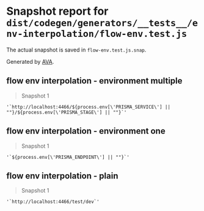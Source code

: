 # Snapshot report for `dist/codegen/generators/__tests__/env-interpolation/flow-env.test.js`

The actual snapshot is saved in `flow-env.test.js.snap`.

Generated by [AVA](https://ava.li).

## flow env interpolation - environment multiple

> Snapshot 1

    '`http://localhost:4466/${process.env[\'PRISMA_SERVICE\'] || ""}/${process.env[\'PRISMA_STAGE\'] || ""}`'

## flow env interpolation - environment one

> Snapshot 1

    '`${process.env[\'PRISMA_ENDPOINT\'] || ""}`'

## flow env interpolation - plain

> Snapshot 1

    '`http://localhost:4466/test/dev`'
